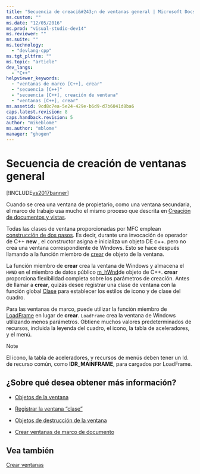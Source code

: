```yaml
---
title: "Secuencia de creaci&#243;n de ventanas general | Microsoft Docs"
ms.custom: ""
ms.date: "12/05/2016"
ms.prod: "visual-studio-dev14"
ms.reviewer: ""
ms.suite: ""
ms.technology: 
  - "devlang-cpp"
ms.tgt_pltfrm: ""
ms.topic: "article"
dev_langs: 
  - "C++"
helpviewer_keywords: 
  - "ventanas de marco [C++], crear"
  - "secuencia [C++]"
  - "secuencia [C++], creación de ventana"
  - "ventanas [C++], crear"
ms.assetid: 9cd8c7ea-5e24-429e-b6d9-d7b6041d8ba6
caps.latest.revision: 8
caps.handback.revision: 5
author: "mikeblome"
ms.author: "mblome"
manager: "ghogen"
---
```

# Secuencia de creaci&#243;n de ventanas general
[!INCLUDE[vs2017banner](../assembler/inline/includes/vs2017banner.md)]

Cuando se crea una ventana de propietario, como una ventana secundaria, el marco de trabajo usa mucho el mismo proceso que descrita en [Creación de documentos y vistas](../mfc/document-view-creation.md).  
  
 Todas las clases de ventana proporcionadas por MFC emplean [construcción de dos pasos](../mfc/one-stage-and-two-stage-construction-of-objects.md).  Es decir, durante una invocación de operador de C\+\+ **new** , el constructor asigna e inicializa un objeto DE c\+\+. pero no crea una ventana correspondiente de Windows.  Esto se hace después llamando a la función miembro de [crear](../Topic/CWnd::Create.md) de objeto de la ventana.  
  
 La función miembro de **crear** crea la ventana de Windows y almacena el `HWND` en el miembro de datos público [m\_hWnd](../Topic/CWnd::m_hWnd.md)de objeto de C\+\+.  **crear** proporciona flexibilidad completa sobre los parámetros de creación.  Antes de llamar a **crear**, quizás desee registrar una clase de ventana con la función global [Clase](../Topic/AfxRegisterWndClass.md) para establecer los estilos de icono y de clase del cuadro.  
  
 Para las ventanas de marco, puede utilizar la función miembro de [LoadFrame](../Topic/CFrameWnd::LoadFrame.md) en lugar de **crear**.  `LoadFrame` crea la ventana de Windows utilizando menos parámetros.  Obtiene muchos valores predeterminados de recursos, incluida la leyenda del cuadro, el icono, la tabla de aceleradores, y el menú.  
  
> [!NOTE]
>  El icono, la tabla de aceleradores, y recursos de menús deben tener un Id. de recurso común, como **IDR\_MAINFRAME**, para cargados por LoadFrame.  
  
## ¿Sobre qué desea obtener más información?  
  
-   [Objetos de la ventana](../mfc/window-objects.md)  
  
-   [Registrar la ventana “clase”](../mfc/registering-window-classes.md)  
  
-   [Objetos de destrucción de la ventana](../mfc/destroying-window-objects.md)  
  
-   [Crear ventanas de marco de documento](../mfc/creating-document-frame-windows.md)  
  
## Vea también  
 [Crear ventanas](../mfc/creating-windows.md)